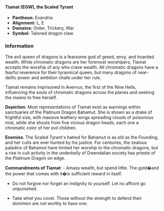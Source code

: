 #### Tiamat (EGW), the Scaled Tyrant
- **Pantheon:** Exandria
- **Alignment:** L, E
- **Domains:** Order, Trickery, War
- **Symbol:** Taloned dragon claw
### Information

The evil queen of dragons is a fearsome god of greed, envy, and hoarded wealth. While chromatic dragons are her foremost worshipers, Tiamat accepts the worship of any who crave wealth. All chromatic dragons have a fearful reverence for their tyrannical queen, but many dragons of near-deific power and ambition chafe under her rule.

Tiamat remains imprisoned in Avernus, the first of the Nine Hells, influencing the souls of chromatic dragons across the planes and seeking the means to free herself.

**Depiction**: Most representations of Tiamat exist as warnings within sanctuaries of the Platinum Dragon Bahamut. She is shown as a drake of frightful size, with massive leathery wings spreading clouds of poisonous mist, while she shouts from five vicious dragon heads, each one a chromatic color of her evil children.

**Enemies**: The Scaled Tyrant's hatred for Bahamut is as old as the Founding, and her cults are ever hunted by his justice. For centuries, the zealous paladins of Bahamut have limited her worship to the chromatic dragons, but a rise in cult activity in the underbelly of Dwendalian society has priests of the Platinum Dragon on edge.

**Commandments of Tiamat**: - Amass wealth, but spend little. The gold�and the power that comes with it�is sufficient reward in itself.

- Do not forgive nor forget an indignity to yourself. Let no affront go unpunished.

- Take what you covet. Those without the strength to defend their dominion are not worthy to have one.